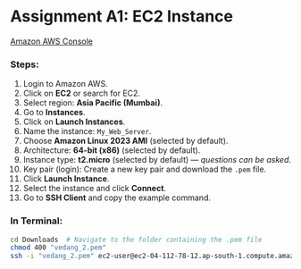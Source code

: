 # Assignment A1: EC2 Instance

[Amazon AWS Console](https://aws.amazon.com/console/)

### Steps:

1. Login to Amazon AWS.
2. Click on **EC2** or search for EC2.
3. Select region: **Asia Pacific (Mumbai)**.
4. Go to **Instances**.
5. Click on **Launch Instances**.
6. Name the instance: `My_Web_Server`.
7. Choose **Amazon Linux 2023 AMI** (selected by default).
8. Architecture: **64-bit (x86)** (selected by default).
9. Instance type: **t2.micro** (selected by default) — *questions can be asked*.
10. Key pair (login): Create a new key pair and download the `.pem` file.
11. Click **Launch Instance**.
12. Select the instance and click **Connect**.
13. Go to **SSH Client** and copy the example command.

### In Terminal:

```bash
cd Downloads  # Navigate to the folder containing the .pem file
chmod 400 "vedang_2.pem"
ssh -i "vedang_2.pem" ec2-user@ec2-04-112-78-12.ap-south-1.compute.amazonaws.com
```
